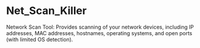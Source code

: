 # Net_Scan_Killer
Network Scan Tool: Provides scanning of your network devices, including IP addresses, MAC addresses, hostnames, operating systems, and open ports (with limited OS detection).

